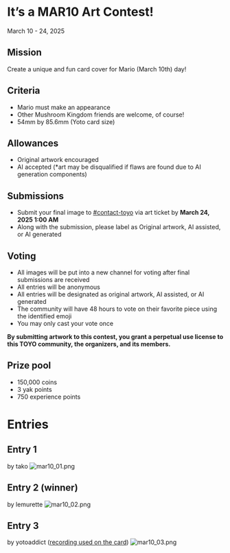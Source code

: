 # It’s a MAR10 Art Contest!

March 10 - 24, 2025

## Mission
Create a unique and fun card cover for Mario (March 10th) day!

## Criteria
* Mario must make an appearance
* Other Mushroom Kingdom friends are welcome, of course!
* 54mm by 85.6mm (Yoto card size)

## Allowances
* Original artwork encouraged
* AI accepted (*art may be disqualified if flaws are found due to AI generation components)

## Submissions
* Submit your final image to ⁠[#⁠contact-toyo](https://discordapp.com/channels/1295352148846055444/1297387976266874991) via art ticket by  **March 24, 2025 1:00 AM**
* Along with the submission, please label as Original artwork, AI assisted, or AI generated

## Voting
* All images will be put into a new channel for voting after final submissions are received
* All entries will be anonymous
* All entries will be designated as original artwork, AI assisted, or AI generated
* The community will have 48 hours to vote on their favorite piece using the identified emoji
* You may only cast your vote once

**By submitting artwork to this contest, you grant a perpetual use license to this TOYO community, the organizers, and its members.**

## Prize pool
* 150,000 coins
* 3 yak points
* 750 experience points

# Entries

## Entry 1
by tako
![mar10_01.png](/img/contests/mar10_01.png)

## Entry 2 (winner)
by lemurette
![mar10_02.png](/img/contests/mar10_02.png)

## Entry 3
by yotoaddict ([recording used on the card](https://m.youtube.com/watch?v=qevVLEYFfC4))
![mar10_03.png](/img/contests/mar10_03.png)
